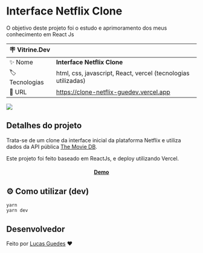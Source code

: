 

# Interface Netflix Clone

O objetivo deste projeto foi o estudo e aprimoramento dos meus conhecimento em React Js

| :placard: Vitrine.Dev |     |
| -------------  | --- |
| :sparkles: Nome        | **Interface Netflix Clone**
| :label: Tecnologias | html, css, javascript, React, vercel (tecnologias utilizadas)
| :rocket: URL         | https://clone-netflix-guedev.vercel.app

<!-- Inserir imagem com a #vitrinedev ao final do link -->
![](https://images2.imgbox.com/5c/70/TUrBrc9C_o.png#vitrinedev)

## Detalhes do projeto

Trata-se de um clone da interface inicial da plataforma Netflix e utiliza dados da API pública [The Movie DB](https://www.themoviedb.org).

Este projeto foi feito baseado em ReactJs, e deploy utilizando Vercel.


<h4 align="center">
	<a href="https://clone-netflix-guedev.vercel.app">Demo</a>
</h4>


## ⚙️ Como utilizar (dev)

```
yarn
yarn dev
```


## Desenvolvedor

Feito por [Lucas Guedes](https://www.linkedin.com/in/lucas-guedes-75a25920a/) ♥
